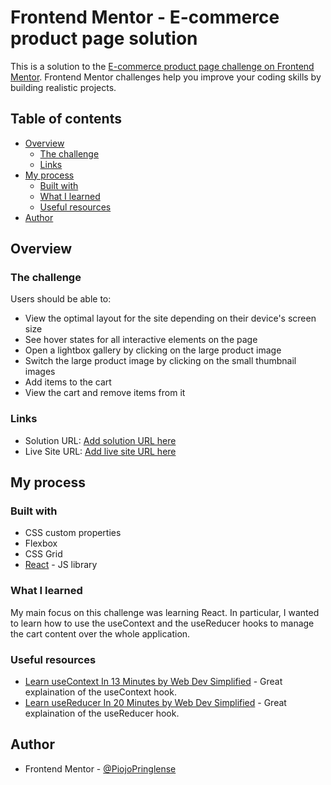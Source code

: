 # Frontend Mentor - E-commerce product page solution

This is a solution to the [E-commerce product page challenge on Frontend Mentor](https://www.frontendmentor.io/challenges/ecommerce-product-page-UPsZ9MJp6). Frontend Mentor challenges help you improve your coding skills by building realistic projects.

## Table of contents

-  [Overview](#overview)
   -  [The challenge](#the-challenge)
   -  [Links](#links)
-  [My process](#my-process)
   -  [Built with](#built-with)
   -  [What I learned](#what-i-learned)
   -  [Useful resources](#useful-resources)
-  [Author](#author)

## Overview

### The challenge

Users should be able to:

-  View the optimal layout for the site depending on their device's screen size
-  See hover states for all interactive elements on the page
-  Open a lightbox gallery by clicking on the large product image
-  Switch the large product image by clicking on the small thumbnail images
-  Add items to the cart
-  View the cart and remove items from it

### Links

-  Solution URL: [Add solution URL here](https://github.com/PiojoPringlense/eCommerce-product-page)
-  Live Site URL: [Add live site URL here](https://piojopringlense.github.io/eCommerce-product-page/)

## My process

### Built with

-  CSS custom properties
-  Flexbox
-  CSS Grid
-  [React](https://reactjs.org/) - JS library

### What I learned

My main focus on this challenge was learning React. In particular, I wanted to learn how to use the useContext and the useReducer hooks to manage the cart content over the whole application.

### Useful resources

-  [Learn useContext In 13 Minutes by Web Dev Simplified](https://www.youtube.com/watch?v=5LrDIWkK_Bc&t=626s) - Great explaination of the useContext hook.
-  [Learn useReducer In 20 Minutes by Web Dev Simplified](https://www.youtube.com/watch?v=kK_Wqx3RnHk) - Great explaination of the useReducer hook.

## Author

-  Frontend Mentor - [@PiojoPringlense](https://www.frontendmentor.io/profile/PiojoPringlense)

